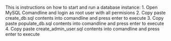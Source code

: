 This is instructions on how to start and run a database instance:
    1. Open MySQL Comandline and login as root user with all permisions
    2. Copy paste create_db.sql contents into comandline and press enter to execute
    3. Copy paste populate_db.sql contents into comandline and press enter to execute
    4. Copy paste create_admin_user.sql contents into comandline and press enter to execute